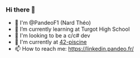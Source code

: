 ### Hi there 👋

- 👋 I'm @PandeoF1 (Nard Théo)
- 🌱 I’m currently learning at Turgot High School
- 🤔 I'm looking to be a c/c# dev
- 💬 I'm currently at [42-piscine](https://www.42lyon.fr/)
- 📫 How to reach me: https://linkedin.pandeo.fr/
